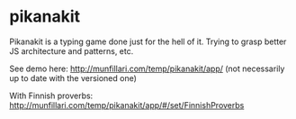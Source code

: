 pikanakit
=========

Pikanakit is a typing game done just for the hell of it.
Trying to grasp better JS architecture and patterns, etc.

See demo here: http://munfillari.com/temp/pikanakit/app/
(not necessarily up to date with the versioned one)

With Finnish proverbs: http://munfillari.com/temp/pikanakit/app/#/set/FinnishProverbs